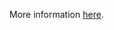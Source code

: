 More information [here](https://docs.bridgecrew.io/docs/ensure-that-the-rotatekubeletservercertificate-argument-is-set-to-true-for-controller-manager).
